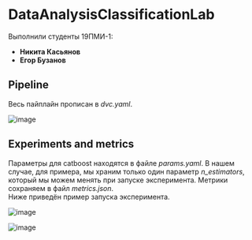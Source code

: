 # DataAnalysisClassificationLab
Выполнили студенты 19ПМИ-1:
* **Никита Касьянов**
* **Егор Бузанов**

## Pipeline
Весь пайплайн прописан в _dvc.yaml_.

![image](https://user-images.githubusercontent.com/71206801/197386519-a6f13098-9761-41ba-bf98-ab47eabb6909.png)

## Experiments and metrics
Параметры для catboost находятся в файле _params.yaml_. В нашем случае, для примера, мы храним только один параметр _n\_estimators_, который мы можем менять при запуске эксперимента. Метрики сохраняем в файл _metrics.json_.  <br/>
Ниже приведён пример запуска эксперимента.

![image](https://user-images.githubusercontent.com/71206801/197386899-2a9e6183-00cc-4e6c-9ee6-d2a559351229.png)

![image](https://user-images.githubusercontent.com/71206801/197386914-dfa574d9-4d24-4edf-8d2a-d675ac8b057d.png)

